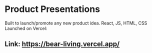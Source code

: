 
# Product Presentations

Built to launch/promote any new product idea. React, JS, HTML, CSS\
Launched on Vercel: 
## Link: https://bear-living.vercel.app/
